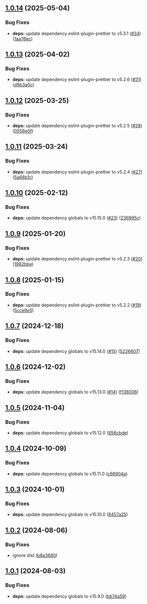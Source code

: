 ## [1.0.14](https://github.com/eik-lib/eslint-config/compare/v1.0.13...v1.0.14) (2025-05-04)


### Bug Fixes

* **deps:** update dependency eslint-plugin-prettier to v5.3.1 ([#34](https://github.com/eik-lib/eslint-config/issues/34)) ([1aa76ec](https://github.com/eik-lib/eslint-config/commit/1aa76ecff5ef0c7b6d500edd3a09bd0370141d67))

## [1.0.13](https://github.com/eik-lib/eslint-config/compare/v1.0.12...v1.0.13) (2025-04-02)


### Bug Fixes

* **deps:** update dependency eslint-plugin-prettier to v5.2.6 ([#31](https://github.com/eik-lib/eslint-config/issues/31)) ([d9b3a0c](https://github.com/eik-lib/eslint-config/commit/d9b3a0cd5ee60bab605343a7558ce62a53bcd1ae))

## [1.0.12](https://github.com/eik-lib/eslint-config/compare/v1.0.11...v1.0.12) (2025-03-25)


### Bug Fixes

* **deps:** update dependency eslint-plugin-prettier to v5.2.5 ([#28](https://github.com/eik-lib/eslint-config/issues/28)) ([0558e0f](https://github.com/eik-lib/eslint-config/commit/0558e0f85766263949ad972424e5d27ca2cbe0c8))

## [1.0.11](https://github.com/eik-lib/eslint-config/compare/v1.0.10...v1.0.11) (2025-03-24)


### Bug Fixes

* **deps:** update dependency eslint-plugin-prettier to v5.2.4 ([#27](https://github.com/eik-lib/eslint-config/issues/27)) ([5a68b1c](https://github.com/eik-lib/eslint-config/commit/5a68b1c4d5697633ed9c85e9db2df97afa6e6d23))

## [1.0.10](https://github.com/eik-lib/eslint-config/compare/v1.0.9...v1.0.10) (2025-02-12)


### Bug Fixes

* **deps:** update dependency globals to v15.15.0 ([#23](https://github.com/eik-lib/eslint-config/issues/23)) ([236995c](https://github.com/eik-lib/eslint-config/commit/236995c0404c1c5b4efecf4361173fe87553c08c))

## [1.0.9](https://github.com/eik-lib/eslint-config/compare/v1.0.8...v1.0.9) (2025-01-20)


### Bug Fixes

* **deps:** update dependency eslint-plugin-prettier to v5.2.3 ([#20](https://github.com/eik-lib/eslint-config/issues/20)) ([1982bbe](https://github.com/eik-lib/eslint-config/commit/1982bbe6da649be7be221fda142bd1bd2daf97f1))

## [1.0.8](https://github.com/eik-lib/eslint-config/compare/v1.0.7...v1.0.8) (2025-01-15)


### Bug Fixes

* **deps:** update dependency eslint-plugin-prettier to v5.2.2 ([#19](https://github.com/eik-lib/eslint-config/issues/19)) ([5cce9e5](https://github.com/eik-lib/eslint-config/commit/5cce9e5e35673a5d455005b2734ab6d566f86830))

## [1.0.7](https://github.com/eik-lib/eslint-config/compare/v1.0.6...v1.0.7) (2024-12-18)


### Bug Fixes

* **deps:** update dependency globals to v15.14.0 ([#15](https://github.com/eik-lib/eslint-config/issues/15)) ([5226607](https://github.com/eik-lib/eslint-config/commit/52266077efde34e8f5a79b988403d805fadf9d5a))

## [1.0.6](https://github.com/eik-lib/eslint-config/compare/v1.0.5...v1.0.6) (2024-12-02)


### Bug Fixes

* **deps:** update dependency globals to v15.13.0 ([#14](https://github.com/eik-lib/eslint-config/issues/14)) ([f138006](https://github.com/eik-lib/eslint-config/commit/f1380069d929464658ba473981eaf02507a47007))

## [1.0.5](https://github.com/eik-lib/eslint-config/compare/v1.0.4...v1.0.5) (2024-11-04)


### Bug Fixes

* **deps:** update dependency globals to v15.12.0 ([656cbde](https://github.com/eik-lib/eslint-config/commit/656cbde3d78052e003e2adb77c42cbc9ae54f83d))

## [1.0.4](https://github.com/eik-lib/eslint-config/compare/v1.0.3...v1.0.4) (2024-10-09)


### Bug Fixes

* **deps:** update dependency globals to v15.11.0 ([c66904a](https://github.com/eik-lib/eslint-config/commit/c66904a382b6077b775a3d7ecde31b941ac223df))

## [1.0.3](https://github.com/eik-lib/eslint-config/compare/v1.0.2...v1.0.3) (2024-10-01)


### Bug Fixes

* **deps:** update dependency globals to v15.10.0 ([8457a25](https://github.com/eik-lib/eslint-config/commit/8457a25bb6cce8ee367cb92362133e62b1a16d46))

## [1.0.2](https://github.com/eik-lib/eslint-config/compare/v1.0.1...v1.0.2) (2024-08-06)


### Bug Fixes

* ignore dist ([b8a3680](https://github.com/eik-lib/eslint-config/commit/b8a3680614efa988b670e4915c2988551172cb61))

## [1.0.1](https://github.com/eik-lib/eslint-config/compare/v1.0.0...v1.0.1) (2024-08-03)


### Bug Fixes

* **deps:** update dependency globals to v15.9.0 ([bb74a59](https://github.com/eik-lib/eslint-config/commit/bb74a592e15c0ddd24e02f53d1f14223c0d6880e))
